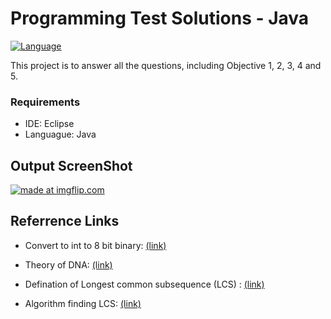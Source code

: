 Programming Test Solutions - Java
==================

[![Language](https://img.shields.io/badge/language-javascript-orange.svg)](http://www.oracle.com/technetwork/java/index-138747.html)

This project is to answer all the questions, including Objective 1, 2, 3, 4 and 5.

### Requirements
- IDE: Eclipse
- Languague: Java

## Output ScreenShot
<a href="https://imgflip.com/gif/1n85fw"><img src="https://i.imgflip.com/1n85fw.gif" title="made at imgflip.com"/></a>


## Referrence Links
- Convert to int to 8 bit binary: [(link)](https://stackoverflow.com/questions/34192964/convert-binary-string-to-an-8-bit-array-of-integers-in-java?rq=1&utm_medium=organic&utm_source=google_rich_qa&utm_campaign=google_rich_qa)

- Theory of DNA: [(link)](https://hackerfall.com/story/converting-words-to-dna-segments)

- Defination of Longest common subsequence (LCS) : [(link)](https://image.slidesharecdn.com/5-150507111808-lva1-app6892/95/53-dynamic-programming-03-25-638.jpg?cb=1430997552)

- Algorithm finding LCS: [(link)](http://www.cs.cmu.edu/afs/cs/academic/class/15451-s15/LectureNotes/lecture04.pdf)



